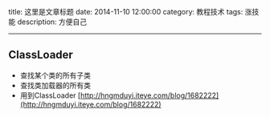 title: 这里是文章标题
date: 2014-11-10 12:00:00 
category: 教程技术
tags: 涨技能
description: 方便自己

---


## ClassLoader ##

- 查找某个类的所有子类
- 查找类加载器的所有类
- 用到ClassLoader [http://hngmduyi.iteye.com/blog/1682222](http://hngmduyi.iteye.com/blog/1682222)
